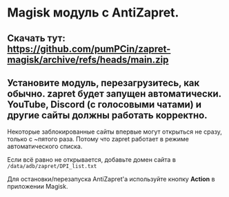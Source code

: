 # Magisk модуль с AntiZapret.

## Скачать тут: https://github.com/pumPCin/zapret-magisk/archive/refs/heads/main.zip

## Установите модуль, перезагрузитесь, как обычно. **zapret** будет запущен автоматически. YouTube, Discord (с голосовыми чатами) и другие сайты должны работать корректно.

Некоторые заблокированные сайты впервые могут открыться не сразу, только с ~пятого раза. Потому что zapret работает в режиме автоматического списка.

Если всё равно не открывается, добавьте домен сайта в `/data/adb/zapret/DPI_list.txt`

Для остановки/перезапуска AntiZapret'a используйте кнопку **Action** в приложении Magisk.
